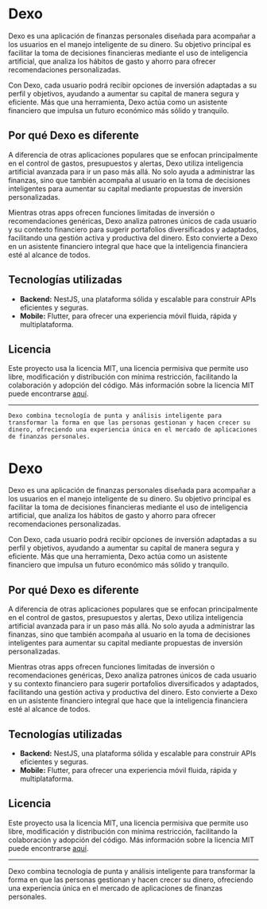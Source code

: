 # Dexo

Dexo es una aplicación de finanzas personales diseñada para acompañar a los usuarios en el manejo inteligente de su dinero. Su objetivo principal es facilitar la toma de decisiones financieras mediante el uso de inteligencia artificial, que analiza los hábitos de gasto y ahorro para ofrecer recomendaciones personalizadas.

Con Dexo, cada usuario podrá recibir opciones de inversión adaptadas a su perfil y objetivos, ayudando a aumentar su capital de manera segura y eficiente. Más que una herramienta, Dexo actúa como un asistente financiero que impulsa un futuro económico más sólido y tranquilo.

## Por qué Dexo es diferente

A diferencia de otras aplicaciones populares que se enfocan principalmente en el control de gastos, presupuestos y alertas, Dexo utiliza inteligencia artificial avanzada para ir un paso más allá. No solo ayuda a administrar las finanzas, sino que también acompaña al usuario en la toma de decisiones inteligentes para aumentar su capital mediante propuestas de inversión personalizadas.

Mientras otras apps ofrecen funciones limitadas de inversión o recomendaciones genéricas, Dexo analiza patrones únicos de cada usuario y su contexto financiero para sugerir portafolios diversificados y adaptados, facilitando una gestión activa y productiva del dinero. Esto convierte a Dexo en un asistente financiero integral que hace que la inteligencia financiera esté al alcance de todos.

## Tecnologías utilizadas

- **Backend:** NestJS, una plataforma sólida y escalable para construir APIs eficientes y seguras.
- **Mobile:** Flutter, para ofrecer una experiencia móvil fluida, rápida y multiplataforma.

## Licencia

Este proyecto usa la licencia MIT, una licencia permisiva que permite uso libre, modificación y distribución con mínima restricción, facilitando la colaboración y adopción del código. Más información sobre la licencia MIT puede encontrarse [aquí](https://es.wikipedia.org/wiki/Licencia_MIT).

---
````
Dexo combina tecnología de punta y análisis inteligente para transformar la forma en que las personas gestionan y hacen crecer su dinero, ofreciendo una experiencia única en el mercado de aplicaciones de finanzas personales.
````
# Dexo

Dexo es una aplicación de finanzas personales diseñada para acompañar a los usuarios en el manejo inteligente de su dinero. Su objetivo principal es facilitar la toma de decisiones financieras mediante el uso de inteligencia artificial, que analiza los hábitos de gasto y ahorro para ofrecer recomendaciones personalizadas.

Con Dexo, cada usuario podrá recibir opciones de inversión adaptadas a su perfil y objetivos, ayudando a aumentar su capital de manera segura y eficiente. Más que una herramienta, Dexo actúa como un asistente financiero que impulsa un futuro económico más sólido y tranquilo.

## Por qué Dexo es diferente

A diferencia de otras aplicaciones populares que se enfocan principalmente en el control de gastos, presupuestos y alertas, Dexo utiliza inteligencia artificial avanzada para ir un paso más allá. No solo ayuda a administrar las finanzas, sino que también acompaña al usuario en la toma de decisiones inteligentes para aumentar su capital mediante propuestas de inversión personalizadas. 

Mientras otras apps ofrecen funciones limitadas de inversión o recomendaciones genéricas, Dexo analiza patrones únicos de cada usuario y su contexto financiero para sugerir portafolios diversificados y adaptados, facilitando una gestión activa y productiva del dinero. Esto convierte a Dexo en un asistente financiero integral que hace que la inteligencia financiera esté al alcance de todos.

## Tecnologías utilizadas

- **Backend:** NestJS, una plataforma sólida y escalable para construir APIs eficientes y seguras.
- **Mobile:** Flutter, para ofrecer una experiencia móvil fluida, rápida y multiplataforma.

## Licencia

Este proyecto usa la licencia MIT, una licencia permisiva que permite uso libre, modificación y distribución con mínima restricción, facilitando la colaboración y adopción del código. Más información sobre la licencia MIT puede encontrarse [aquí](https://es.wikipedia.org/wiki/Licencia_MIT).

---

Dexo combina tecnología de punta y análisis inteligente para transformar la forma en que las personas gestionan y hacen crecer su dinero, ofreciendo una experiencia única en el mercado de aplicaciones de finanzas personales.
